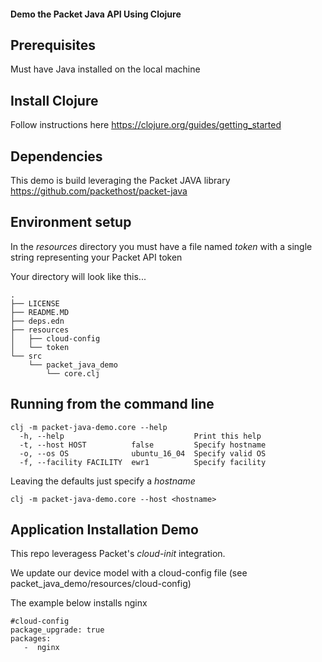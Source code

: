#### Demo the Packet Java API Using Clojure

## Prerequisites

Must have Java installed on the local machine

## Install Clojure

Follow instructions here https://clojure.org/guides/getting_started


## Dependencies

This demo is build leveraging the Packet JAVA library https://github.com/packethost/packet-java

## Environment setup

In the _resources_ directory you must have a file named *token* with a single string representing your Packet API token

Your directory will look like this...

~~~
.
├── LICENSE
├── README.MD
├── deps.edn
├── resources
│   ├── cloud-config
│   └── token
└── src
    └── packet_java_demo
        └── core.clj
~~~
        

## Running from the command line

~~~
clj -m packet-java-demo.core --help
  -h, --help                             Print this help
  -t, --host HOST          false         Specify hostname
  -o, --os OS              ubuntu_16_04  Specify valid OS
  -f, --facility FACILITY  ewr1          Specify facility
~~~  

Leaving the defaults just specify a _hostname_
  
`clj -m packet-java-demo.core --host <hostname>`



## Application Installation Demo

This repo leveragess Packet's *cloud-init* integration.

We update our device model with a cloud-config file 
        (see packet_java_demo/resources/cloud-config)
        
The example below installs nginx        
        
~~~
#cloud-config
package_upgrade: true
packages:
   -  nginx   
~~~      

